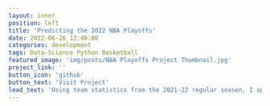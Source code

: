 ```yaml
---
layout: inner
position: left
title: 'Predicting the 2022 NBA Playoffs'
date: 2022-06-26 12:40:00
categories: development
tags: Data-Science Python Basketball
featured_image: 'img/posts/NBA Playoffs Project Thumbnail.jpg'
project_link: ''
button_icon: 'github'
button_text: 'Visit Project'
lead_text: 'Using team statistics from the 2021-22 regular season, I applied K-means clustering to every NBA team in an attempt to predict playoff series outcomes.'
---
```


